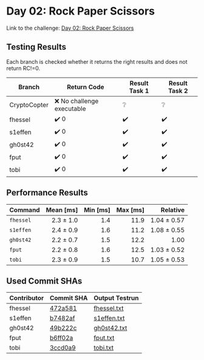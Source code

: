 # Day 02: Rock Paper Scissors

Link to the challenge: [Day 02: Rock Paper Scissors](https://adventofcode.com/2022/day/2)

## Testing Results

Each branch is checked whether it returns the right results and does not return RC!=0.

| Branch | Return Code | Result Task 1 | Result Task 2 |
| ------ | ----------- | ------------- | ------------- |
| CryptoCopter | ❌ No challenge executable | ❔ | ❔ |
| fhessel | ✔️ 0 | ✔️ | ✔️ |
| s1effen | ✔️ 0 | ✔️ | ✔️ |
| gh0st42 | ✔️ 0 | ✔️ | ✔️ |
| fput | ✔️ 0 | ✔️ | ✔️ |
| tobi | ✔️ 0 | ✔️ | ✔️ |

## Performance Results

| Command | Mean [ms] | Min [ms] | Max [ms] | Relative |
|:---|---:|---:|---:|---:|
| `fhessel` | 2.3 ± 1.0 | 1.4 | 11.9 | 1.04 ± 0.57 |
| `s1effen` | 2.4 ± 0.9 | 1.6 | 11.2 | 1.08 ± 0.55 |
| `gh0st42` | 2.2 ± 0.7 | 1.5 | 12.2 | 1.00 |
| `fput` | 2.2 ± 0.8 | 1.6 | 12.5 | 1.03 ± 0.52 |
| `tobi` | 2.3 ± 0.9 | 1.5 | 10.7 | 1.05 ± 0.53 |


## Used Commit SHAs

| Contributor | Commit SHA | Output Testrun |
| ----------- | ---------- | -------------- |
| fhessel | [472a581](https://github.com/LOEWE-emergenCITY/AdventOfCode2022/tree/472a581f31d48a51ff8be79b5fac986e0e9dc3f5/02) | [fhessel.txt](02/fhessel.txt) |
| s1effen | [b7482af](https://github.com/LOEWE-emergenCITY/AdventOfCode2022/tree/b7482af63033f261e25bcc5c81726bdf4e6a079c/02) | [s1effen.txt](02/s1effen.txt) |
| gh0st42 | [49b222c](https://github.com/LOEWE-emergenCITY/AdventOfCode2022/tree/49b222ce63e9c2e7d0561602450b394fadf44f90/02) | [gh0st42.txt](02/gh0st42.txt) |
| fput | [b6ff02a](https://github.com/LOEWE-emergenCITY/AdventOfCode2022/tree/b6ff02a8fff163845b93428289c8dd2ab6f422da/02) | [fput.txt](02/fput.txt) |
| tobi | [3ccd0a9](https://github.com/LOEWE-emergenCITY/AdventOfCode2022/tree/3ccd0a9eed49f8f4af02ff1ddd5377d06f7cfb85/02) | [tobi.txt](02/tobi.txt) |



